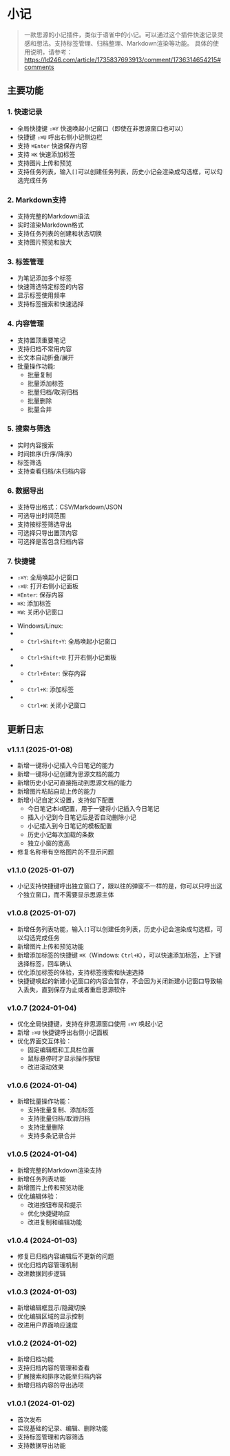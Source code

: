 # 小记

> 一款思源的小记插件，类似于语雀中的小记。可以通过这个插件快速记录灵感和想法。支持标签管理、归档整理、Markdown渲染等功能。
具体的使用说明，请参考：https://ld246.com/article/1735837693913/comment/1736314654215#comments

## 主要功能

### 1. 快速记录
- 全局快捷键 `⇧⌘Y` 快速唤起小记窗口（即使在非思源窗口也可以）
- 快捷键 `⇧⌘U` 呼出右侧小记侧边栏
- 支持 `⌘Enter` 快速保存内容
- 支持 `⌘K` 快速添加标签
- 支持图片上传和预览
- 支持任务列表，输入`[]`可以创建任务列表，历史小记会渲染成勾选框，可以勾选完成任务

### 2. Markdown支持
- 支持完整的Markdown语法
- 实时渲染Markdown格式
- 支持任务列表的创建和状态切换
- 支持图片预览和放大

### 3. 标签管理
- 为笔记添加多个标签
- 快速筛选特定标签的内容
- 显示标签使用频率
- 支持标签搜索和快速选择

### 4. 内容管理
- 支持置顶重要笔记
- 支持归档不常用内容
- 长文本自动折叠/展开
- 批量操作功能:
  - 批量复制
  - 批量添加标签
  - 批量归档/取消归档
  - 批量删除
  - 批量合并

### 5. 搜索与筛选
- 实时内容搜索
- 时间排序(升序/降序)
- 标签筛选
- 支持查看归档/未归档内容

### 6. 数据导出
- 支持导出格式：CSV/Markdown/JSON
- 可选导出时间范围
- 支持按标签筛选导出
- 可选择只导出置顶内容
- 可选择是否包含归档内容


### 7. 快捷键
- `⇧⌘Y`: 全局唤起小记窗口
- `⇧⌘U`: 打开右侧小记面板
- `⌘Enter`: 保存内容
- `⌘K`: 添加标签
- `⌘W`: 关闭小记窗口
+ Windows/Linux:
+ - `Ctrl+Shift+Y`: 全局唤起小记窗口
+ - `Ctrl+Shift+U`: 打开右侧小记面板
+ - `Ctrl+Enter`: 保存内容
+ - `Ctrl+K`: 添加标签
+ - `Ctrl+W`: 关闭小记窗口

## 更新日志
### v1.1.1 (2025-01-08)
- 新增一键将小记插入今日笔记的能力
- 新增一键将小记创建为思源文档的能力
- 新增历史小记可直接拖动到思源文档的能力
- 新增图片粘贴自动上传的能力
- 新增小记自定义设置，支持如下配置
  - 今日笔记本id配置，用于一键将小记插入今日笔记
  - 插入小记到今日笔记后是否自动删除小记
  - 小记插入到今日笔记的模板配置
  - 历史小记每次加载的条数
  - 独立小窗的宽高
- 修复名称带有空格图片的不显示问题
  
### v1.1.0 (2025-01-07)
- 小记支持快捷键呼出独立窗口了，跟以往的弹窗不一样的是，你可以只呼出这个独立窗口，而不需要显示思源主体

### v1.0.8 (2025-01-07)
- 新增任务列表功能，输入`[]`可以创建任务列表，历史小记会渲染成勾选框，可以勾选完成任务
- 新增图片上传和预览功能
- 新增添加标签的快捷键 `⌘K`（Windows: `Ctrl+K`），可以快速添加标签，上下键选择标签，回车确认
- 优化添加标签的体验，支持标签搜索和快速选择
- 快捷键唤起的新建小记窗口的内容会暂存，不会因为关闭新建小记窗口导致输入丢失，直到保存为止或者重启思源软件


### v1.0.7 (2024-01-04)
- 优化全局快捷键，支持在非思源窗口使用 `⇧⌘Y` 唤起小记
- 新增 `⇧⌘U` 快捷键呼出右侧小记面板
- 优化界面交互体验：
  - 固定编辑框和工具栏位置
  - 鼠标悬停时才显示操作按钮
  - 改进滚动效果

### v1.0.6 (2024-01-04)
- 新增批量操作功能：
  - 支持批量复制、添加标签
  - 支持批量归档/取消归档
  - 支持批量删除
  - 支持多条记录合并

### v1.0.5 (2024-01-04)
- 新增完整的Markdown渲染支持
- 新增任务列表功能
- 新增图片上传和预览功能
- 优化编辑体验：
  - 改进按钮布局和提示
  - 优化快捷键响应
  - 改进复制和编辑功能

### v1.0.4 (2024-01-03)
- 修复已归档内容编辑后不更新的问题
- 优化归档内容管理机制
- 改进数据同步逻辑

### v1.0.3 (2024-01-03)
- 新增编辑框显示/隐藏切换
- 优化编辑区域的显示控制
- 改进用户界面响应速度

### v1.0.2 (2024-01-02)
- 新增归档功能
- 支持归档内容的管理和查看
- 扩展搜索和排序功能至归档内容
- 新增归档内容的导出选项

### v1.0.1 (2024-01-02)
- 首次发布
- 实现基础的记录、编辑、删除功能
- 支持标签管理和内容筛选
- 支持数据导出功能
